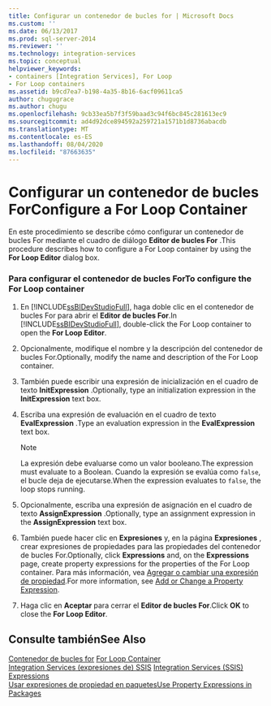 ```yaml
---
title: Configurar un contenedor de bucles for | Microsoft Docs
ms.custom: ''
ms.date: 06/13/2017
ms.prod: sql-server-2014
ms.reviewer: ''
ms.technology: integration-services
ms.topic: conceptual
helpviewer_keywords:
- containers [Integration Services], For Loop
- For Loop containers
ms.assetid: b9cd7ea7-b198-4a35-8b16-6acf09611ca5
author: chugugrace
ms.author: chugu
ms.openlocfilehash: 9cb33ea5b7f3f59baad3c94f6bc845c281613ec9
ms.sourcegitcommit: ad4d92dce894592a259721a1571b1d8736abacdb
ms.translationtype: MT
ms.contentlocale: es-ES
ms.lasthandoff: 08/04/2020
ms.locfileid: "87663635"
---
```

# <a name="configure-a-for-loop-container"></a><span data-ttu-id="8214b-102">Configurar un contenedor de bucles For</span><span class="sxs-lookup"><span data-stu-id="8214b-102">Configure a For Loop Container</span></span>
  <span data-ttu-id="8214b-103">En este procedimiento se describe cómo configurar un contenedor de bucles For mediante el cuadro de diálogo **Editor de bucles For** .</span><span class="sxs-lookup"><span data-stu-id="8214b-103">This procedure describes how to configure a For Loop container by using the **For Loop Editor** dialog box.</span></span>  
  
### <a name="to-configure-the-for-loop-container"></a><span data-ttu-id="8214b-104">Para configurar el contenedor de bucles For</span><span class="sxs-lookup"><span data-stu-id="8214b-104">To configure the For Loop container</span></span>  
  
1.  <span data-ttu-id="8214b-105">En [!INCLUDE[ssBIDevStudioFull](../includes/ssbidevstudiofull-md.md)], haga doble clic en el contenedor de bucles For para abrir el **Editor de bucles For**.</span><span class="sxs-lookup"><span data-stu-id="8214b-105">In [!INCLUDE[ssBIDevStudioFull](../includes/ssbidevstudiofull-md.md)], double-click the For Loop container to open the **For Loop Editor**.</span></span>  
  
2.  <span data-ttu-id="8214b-106">Opcionalmente, modifique el nombre y la descripción del contenedor de bucles For.</span><span class="sxs-lookup"><span data-stu-id="8214b-106">Optionally, modify the name and description of the For Loop container.</span></span>  
  
3.  <span data-ttu-id="8214b-107">También puede escribir una expresión de inicialización en el cuadro de texto **InitExpression** .</span><span class="sxs-lookup"><span data-stu-id="8214b-107">Optionally, type an initialization expression in the **InitExpression** text box.</span></span>  
  
4.  <span data-ttu-id="8214b-108">Escriba una expresión de evaluación en el cuadro de texto **EvalExpression** .</span><span class="sxs-lookup"><span data-stu-id="8214b-108">Type an evaluation expression in the **EvalExpression** text box.</span></span>  
  
    > [!NOTE]  
    >  <span data-ttu-id="8214b-109">La expresión debe evaluarse como un valor booleano.</span><span class="sxs-lookup"><span data-stu-id="8214b-109">The expression must evaluate to a Boolean.</span></span> <span data-ttu-id="8214b-110">Cuando la expresión se evalúa como `false`, el bucle deja de ejecutarse.</span><span class="sxs-lookup"><span data-stu-id="8214b-110">When the expression evaluates to `false`, the loop stops running.</span></span>  
  
5.  <span data-ttu-id="8214b-111">Opcionalmente, escriba una expresión de asignación en el cuadro de texto **AssignExpression** .</span><span class="sxs-lookup"><span data-stu-id="8214b-111">Optionally, type an assignment expression in the **AssignExpression** text box.</span></span>  
  
6.  <span data-ttu-id="8214b-112">También puede hacer clic en **Expresiones** y, en la página **Expresiones** , crear expresiones de propiedades para las propiedades del contenedor de bucles For.</span><span class="sxs-lookup"><span data-stu-id="8214b-112">Optionally, click **Expressions** and, on the **Expressions** page, create property expressions for the properties of the For Loop container.</span></span> <span data-ttu-id="8214b-113">Para más información, vea [Agregar o cambiar una expresión de propiedad](expressions/add-or-change-a-property-expression.md).</span><span class="sxs-lookup"><span data-stu-id="8214b-113">For more information, see [Add or Change a Property Expression](expressions/add-or-change-a-property-expression.md).</span></span>  
  
7.  <span data-ttu-id="8214b-114">Haga clic en **Aceptar** para cerrar el **Editor de bucles For**.</span><span class="sxs-lookup"><span data-stu-id="8214b-114">Click **OK** to close the **For Loop Editor**.</span></span>  
  
## <a name="see-also"></a><span data-ttu-id="8214b-115">Consulte también</span><span class="sxs-lookup"><span data-stu-id="8214b-115">See Also</span></span>  
 <span data-ttu-id="8214b-116">[Contenedor de bucles for](control-flow/for-loop-container.md) </span><span class="sxs-lookup"><span data-stu-id="8214b-116">[For Loop Container](control-flow/for-loop-container.md) </span></span>  
 <span data-ttu-id="8214b-117">[Integration Services &#40;expresiones de&#41; SSIS](expressions/integration-services-ssis-expressions.md) </span><span class="sxs-lookup"><span data-stu-id="8214b-117">[Integration Services &#40;SSIS&#41; Expressions](expressions/integration-services-ssis-expressions.md) </span></span>  
 [<span data-ttu-id="8214b-118">Usar expresiones de propiedad en paquetes</span><span class="sxs-lookup"><span data-stu-id="8214b-118">Use Property Expressions in Packages</span></span>](expressions/use-property-expressions-in-packages.md)  
  
  
